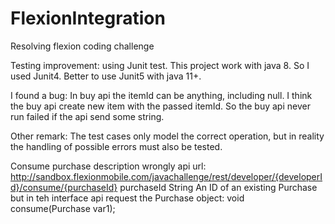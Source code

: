 # FlexionIntegration
Resolving flexion coding challenge

Testing improvement:
using Junit test.
This project work with java 8. So I used Junit4.
Better to use Junit5 with java 11+.

I found a bug:
In buy api the itemId can be anything, including null. I think the buy api create new item with the passed itemId.
So the buy api never run failed if the api send some string.


Other remark:
The test cases only model the correct operation, but in reality the handling of possible errors must also be tested.

Consume purchase description wrongly
api url:
http://sandbox.flexionmobile.com/javachallenge/rest/developer/{developerId}/consume/{purchaseId}
purchaseId String An ID of an existing Purchase
but in teh interface api request the Purchase object:
void consume(Purchase var1);
